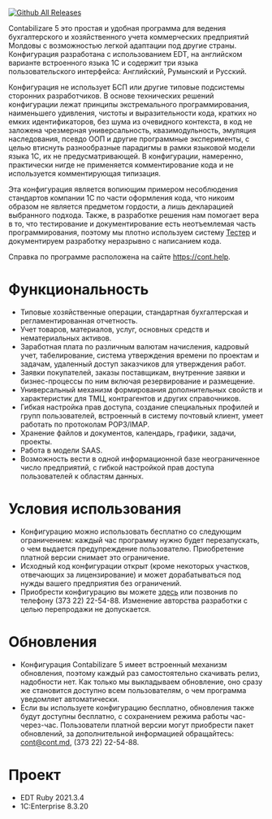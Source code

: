 [![Github All Releases](https://img.shields.io/github/downloads/Contabilizare/c5/total.svg)](https://GitHub.com/Contabilizare/c5/releases/)

Contabilizare 5 это простая и удобная программа для ведения бухгалтерского и хозяйственного учета коммерческих предприятий Молдовы с возможностью легкой адаптации под другие страны. Конфигурация разработана с использованием EDT, на английском варианте встроенного языка 1С и содержит три языка пользовательского интерфейса: Английский, Румынский и Русский.

Конфигурация не использует БСП или другие типовые подсистемы сторонних разработчиков. В основе технических решений конфигурации лежат принципы экстремального программирования, наименьшего удивления, чистоты и выразительности кода, кратких но емких идентификаторов, без шума из очевидного контекста, в код не заложена чрезмерная универсальность, квазимодульность, эмуляция наследования, псевдо ООП и другие программные эксперименты, с целью втиснуть разнообразные парадигмы в рамки языковой модели языка 1С, их не предусматривающей. В конфигурации, намеренно, практически нигде не применяется комментирование кода и не используется комментирующая типизация.

Эта конфигурация является вопиющим примером несоблюдения стандартов компании 1С по части оформления кода, что никоим образом не является предметом гордости, а лишь декларацией выбранного подхода. Также, в разработке решения нам помогает вера в то, что тестирование и документирование есть неотъемлемая часть программирования, поэтому мы плотно используем систему [Тестер](https://github.com/grumagargler/tester) и документируем разработку неразрывно с написанием кода.

Справка по программе расположена на сайте https://cont.help.

# Функциональность

- Типовые хозяйственные операции, стандартная бухгалтерская и регламентированная отчетность.
- Учет товаров, материалов, услуг, основных средств и нематериальных активов.
- Заработная плата по различным валютам начисления, кадровый учет, табелирование, система утверждения времени по проектам и задачам, удаленный доступ заказчиков для утверждения работ.
- Заявки покупателей, заказы поставщикам, внутренние заявки и бизнес-процессы по ним включая резервирование и размещение.
- Универсальный механизм формирования дополнительных свойств и характеристик для ТМЦ, контрагентов и других справочников.
- Гибкая настройка прав доступа, создание специальных профилей и групп пользователей, встроенный в систему почтовый клиент, умеет работать по протоколам POP3/IMAP.
- Хранение файлов и документов, календарь, графики, задачи, проекты.
- Работа в модели SAAS.
- Возможность вести в одной информационной базе неограниченное число предприятий, с гибкой настройкой прав доступа пользователей к областям данных.

# Условия использования

- Конфигурацию можно использовать бесплатно со следующим ограничением: каждый час программу нужно будет перезапускать, о чем выдается предупреждение пользователю. Приобретение платной версии снимает это ограничение.
- Исходный код конфигурации открыт (кроме некоторых участков, отвечающих за лицензирование) и может дорабатываться под нужды вашего предприятия без ограничений.
- Приобрести конфигурацию вы можете [здесь](https://cont.md/registration/config.php) или позвонив по телефону (373 22) 22-54-88. Изменение авторства разработки с целью перепродажи не допускается.

# Обновления

- Конфигурация Contabilizare 5 имеет встроенный механизм обновления, поэтому каждый раз самостоятельно скачивать релиз, надобности нет. Как только мы выкладываем обновление, оно сразу же становится доступно всем пользователям, о чем программа уведомляет автоматически.
- Если вы используете конфигурацию бесплатно, обновления также будут доступны бесплатно, с сохранением режима работы час-через-час. Пользователи платной версии могут приобрести пакет обновлений, за дополнительной информацией обращайтесь: cont@cont.md, (373 22) 22-54-88.

# Проект

- EDT Ruby 2021.3.4
- 1C:Enterprise 8.3.20